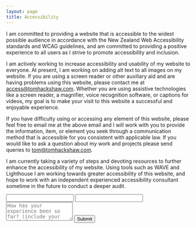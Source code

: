 ```yaml
---
layout: page
title: Accessibility
---
```


I am committed to providing a website that is accessible to the widest possible audience in accordance with the New Zealand Web Accessibility standards and WCAG guidelines, and am committed to providing a positive experience to all users as I strive to promote accessibility and inclusion.

I am actively working to increase accessibility and usability of my website to everyone. At present, I am working on adding alt text to all images on my website. If you are using a screen reader or other auxiliary aid and are having problems using this website, please contact me at [access@tomhackshaw.com](mailto:access@tomhackshaw.com). Whether you are using assistive technologies like a screen reader, a magnifier, voice recognition software, or captions for videos, my goal is to make your visit to this website a successful and enjoyable experience.

If you have difficulty using or accessing any element of this website, please feel free to email me at the above email and I will work with you to provide the information, item, or element you seek through a communication method that is accessible for you consistent with applicable law. If you would like to ask a question about my work and projects please send queries to [tom@tomhackshaw.com](mailto:tom@tomhackshaw.com).

I am currently taking a variety of steps and devoting resources to further enhance the accessibility of my website. Using tools such as WAVE and Lighthouse I am working towards greater accessibility of this website, and hope to work with an independent experienced accessibility consultant sometime in the future to conduct a deeper audit.

<form id="contactform" action="https://formsubmit.io/send/7078d347-1e36-4e2f-9e0d-ab9e17eed096 " method="POST">
    <input name="name" type="text" id="name">
    <input name="email" type="email" id="email">
    <textarea name="comment" id="comment" placeholder="How has your experience been so far? (include your email for a reply)..." rows="3"></textarea>
    <input name="_formsubmit_id" type="text" style="display:none">
    <input value="Submit" type="submit">
</form>


